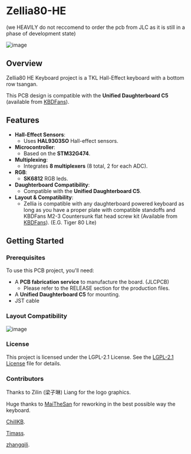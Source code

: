 # Zellia80-HE

(we HEAVILY do not reccomend to order the pcb from JLC as it is still in a phase of development state)

![image](https://github.com/user-attachments/assets/2fef15d8-fe41-4167-946a-f528efe247a7)

<!--![ZelliaLogo](https://github.com/user-attachments/assets/5c15a9d7-56cb-4a98-9c7a-6629f6e1f4cd)-->
<!--<sup>非常感谢<a href="" style="text-decoration:none">梁子琳</a>提供的免费图片</sup> -->

## Overview

Zellia80 HE Keyboard project is a TKL Hall-Effect keyboard with a bottom row tsangan.

This PCB design is compatible with the **Unified Daughterboard C5** (available from [KBDFans](https://kbdfans.com/products/tofu60-2-0-accessories?_pos=1&_sid=b8f5e035d&_ss=r&variant=41431070245003)).

## Features

- **Hall-Effect Sensors**: 
  - Uses **HAL9303SO** Hall-effect sensors.
- **Microcontroller**: 
  - Based on the **STM32G474**.
- **Multiplexing**: 
  - Integrates **8 multiplexers** (8 total, 2 for each ADC).
- **RGB**: 
  - **SK6812** RGB leds.
- **Daughterboard Compatibility**: 
  - Compatible with the **Unified Daughterboard C5**.
- **Layout & Compatibility**:
  - Zellia is compatible with any daughterboard powered keyboard as long as you have a proper plate with compatible standoffs and KBDFans M2-3 Countersunk flat head screw kit (Available from [KBDFans](https://kbdfans.com/products/kbdfans-m2-3-countersunk-flat-head-screw-kit)).
(E.G. Tiger 80 Lite)

## Getting Started

### Prerequisites

To use this PCB project, you'll need:
- A **PCB fabrication service** to manufacture the board. (JLCPCB)
  - Please refer to the RELEASE section for the production files.
- A **Unified Daughterboard C5** for mounting.
- JST cable

### Layout Compatibility
![image](https://github.com/user-attachments/assets/7f396711-c13d-41be-a183-ed1e1d9227b4)

### License

This project is licensed under the LGPL-2.1 License. See the [LGPL-2.1 License](LICENSE) file for details.

### Contributors 
Thanks to Zilin (梁子琳) Liang for the logo graphics.

Huge thanks to [MaiTheSan](https://github.com/MaiTheSan) for reworking in the best possible way the keyboard.

[ChillKB](https://github.com/chillKB).

[Timass](https://github.com/Timass60).

[zhangqili](https://github.com/zhangqili).


